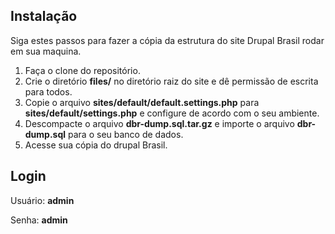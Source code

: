 ## Instalação

Siga estes passos para fazer a cópia da estrutura do site Drupal Brasil rodar em sua maquina.

1. Faça o clone do repositório.
1. Crie o diretório **files/** no diretório raiz do site e dê permissão de escrita para todos.
1. Copie o arquivo **sites/default/default.settings.php** para **sites/default/settings.php** e configure de acordo com o seu ambiente.
1. Descompacte o arquivo **dbr-dump.sql.tar.gz** e importe o arquivo **dbr-dump.sql** para o seu banco de dados.
1. Acesse sua cópia do drupal Brasil.

## Login

Usuário: **admin**

Senha: **admin**
